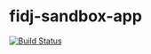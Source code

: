 # fidj-sandbox-app

[![Build Status][travis-image]][travis-url]

[travis-image]: https://api.travis-ci.com/mlefree/fidj-sandbox-app.svg?branch=master
[travis-url]: https://travis-ci.com/github/mlefree/fidj-sandbox-app
